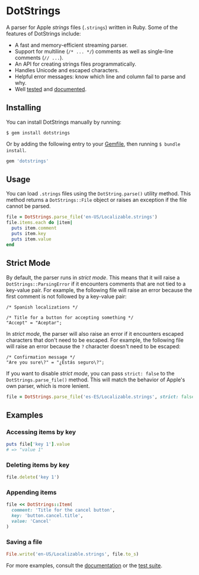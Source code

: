# DotStrings

A parser for Apple *strings* files (`.strings`) written in Ruby. Some of the features of DotStrings include:

* A fast and memory-efficient streaming parser.
* Support for multiline (`/* ... */`) comments as well as single-line comments (`// ...`).
* An API for creating strings files programmatically.
* Handles Unicode and escaped characters.
* Helpful error messages: know which line and column fail to parse and why.
* Well [tested](test) and [documented](https://www.rubydoc.info/gems/dotstrings/DotStrings).

## Installing

You can install DotStrings manually by running:

```shell
$ gem install dotstrings
```

Or by adding the following entry to your [Gemfile](https://guides.cocoapods.org/using/a-gemfile.html), then running `$ bundle install`.

```ruby
gem 'dotstrings'
```

## Usage

You can load `.strings` files using the `DotString.parse()` utility method. This method returns a `DotStrings::File` object or raises an exception if the file cannot be parsed.

```ruby
file = DotStrings.parse_file('en-US/Localizable.strings')
file.items.each do |item|
  puts item.comment
  puts item.key
  puts item.value
end
```

## Strict Mode

By default, the parser runs in *strict mode*. This means that it will raise a `DotStrings::ParsingError` if it encounters comments that are not tied to a key-value pair. For example, the following file will raise an error because the first comment is not followed by a key-value pair:

```
/* Spanish localizations */

/* Title for a button for accepting something */
"Accept" = "Aceptar";
```

In *strict mode*, the parser will also raise an error if it encounters escaped characters that don't need to be escaped. For example, the following file will raise an error because the `?` character doesn't need to be escaped:

```
/* Confirmation message */
"Are you sure\?" = "¿Estás seguro\?";
```

If you want to disable *strict mode*, you can pass `strict: false` to the `DotStrings.parse_file()` method. This will match the behavior of Apple's own parser, which is more lenient.

```ruby
file = DotStrings.parse_file('es-ES/Localizable.strings', strict: false)
```

## Examples

### Accessing items by key

```ruby
puts file['key 1'].value
# => "value 1"
```

### Deleting items by key

```ruby
file.delete('key 1')
```

### Appending items

```ruby
file << DotStrings::Item(
  comment: 'Title for the cancel button',
  key: 'button.cancel.title',
  value: 'Cancel'
)
```

### Saving a file

```ruby
File.write('en-US/Localizable.strings', file.to_s)
```

For more examples, consult the [documentation](https://www.rubydoc.info/gems/dotstrings/DotStrings) or the [test suite](test).
